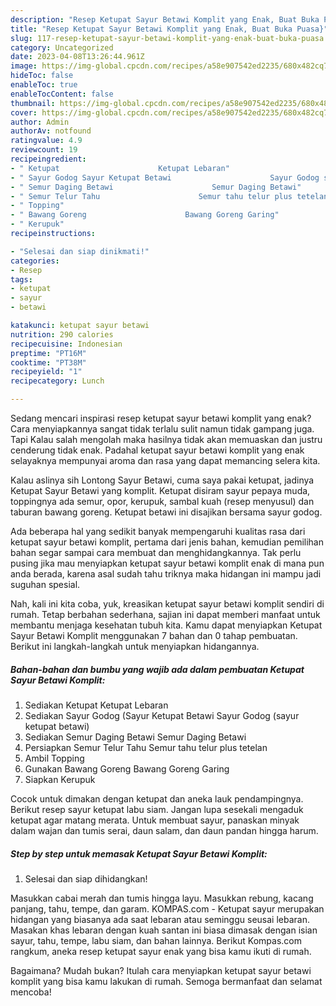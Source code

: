 ```yaml
---
description: "Resep Ketupat Sayur Betawi Komplit yang Enak, Buat Buka Puasa}"
title: "Resep Ketupat Sayur Betawi Komplit yang Enak, Buat Buka Puasa}"
slug: 117-resep-ketupat-sayur-betawi-komplit-yang-enak-buat-buka-puasa
category: Uncategorized
date: 2023-04-08T13:26:44.961Z
image: https://img-global.cpcdn.com/recipes/a58e907542ed2235/680x482cq70/ketupat-sayur-betawi-komplit-foto-resep-utama.jpg
hideToc: false
enableToc: true
enableTocContent: false
thumbnail: https://img-global.cpcdn.com/recipes/a58e907542ed2235/680x482cq70/ketupat-sayur-betawi-komplit-foto-resep-utama.jpg
cover: https://img-global.cpcdn.com/recipes/a58e907542ed2235/680x482cq70/ketupat-sayur-betawi-komplit-foto-resep-utama.jpg
author: Admin
authorAv: notfound
ratingvalue: 4.9
reviewcount: 19
recipeingredient:
- " Ketupat                      Ketupat Lebaran"
- " Sayur Godog Sayur Ketupat Betawi                      Sayur Godog sayur ketupat betawi"
- " Semur Daging Betawi                      Semur Daging Betawi"
- " Semur Telur Tahu                      Semur tahu telur plus tetelan"
- " Topping"
- " Bawang Goreng                      Bawang Goreng Garing"
- " Kerupuk"
recipeinstructions:

- "Selesai dan siap dinikmati!"
categories:
- Resep
tags:
- ketupat
- sayur
- betawi

katakunci: ketupat sayur betawi 
nutrition: 290 calories
recipecuisine: Indonesian
preptime: "PT16M"
cooktime: "PT38M"
recipeyield: "1"
recipecategory: Lunch

---
```



Sedang mencari inspirasi resep ketupat sayur betawi komplit yang enak? Cara menyiapkannya sangat tidak terlalu sulit namun tidak gampang juga. Tapi Kalau salah mengolah maka hasilnya tidak akan memuaskan dan justru cenderung tidak enak. Padahal ketupat sayur betawi komplit yang enak selayaknya mempunyai aroma dan rasa yang dapat memancing selera kita.


Kalau aslinya sih Lontong Sayur Betawi, cuma saya pakai ketupat, jadinya Ketupat Sayur Betawi yang komplit. Ketupat disiram sayur pepaya muda, toppingnya ada semur, opor, kerupuk, sambal kuah (resep menyusul) dan taburan bawang goreng. Ketupat betawi ini disajikan bersama sayur godog.

Ada beberapa hal yang sedikit banyak mempengaruhi kualitas rasa dari ketupat sayur betawi komplit, pertama dari jenis bahan, kemudian pemilihan bahan segar sampai cara membuat dan menghidangkannya. Tak perlu pusing jika mau menyiapkan ketupat sayur betawi komplit enak di mana pun anda berada, karena asal sudah tahu triknya maka hidangan ini mampu jadi suguhan spesial.


Nah, kali ini kita coba, yuk, kreasikan ketupat sayur betawi komplit sendiri di rumah. Tetap berbahan sederhana, sajian ini dapat memberi manfaat untuk membantu menjaga kesehatan tubuh kita. Kamu dapat menyiapkan Ketupat Sayur Betawi Komplit menggunakan 7 bahan dan 0 tahap pembuatan. Berikut ini langkah-langkah untuk menyiapkan hidangannya.

<!--inarticleads1-->

##### Bahan-bahan dan bumbu yang wajib ada dalam pembuatan Ketupat Sayur Betawi Komplit:

1. Sediakan  Ketupat                      Ketupat Lebaran
1. Sediakan  Sayur Godog (Sayur Ketupat Betawi                      Sayur Godog (sayur ketupat betawi)
1. Sediakan  Semur Daging Betawi                      Semur Daging Betawi
1. Persiapkan  Semur Telur Tahu                      Semur tahu telur plus tetelan
1. Ambil  Topping
1. Gunakan  Bawang Goreng                      Bawang Goreng Garing
1. Siapkan  Kerupuk


Cocok untuk dimakan dengan ketupat dan aneka lauk pendampingnya. Berikut resep sayur ketupat labu siam. Jangan lupa sesekali mengaduk ketupat agar matang merata. Untuk membuat sayur, panaskan minyak dalam wajan dan tumis serai, daun salam, dan daun pandan hingga harum. 

<!--inarticleads2-->

##### Step by step untuk memasak Ketupat Sayur Betawi Komplit:


1. Selesai dan siap dihidangkan!

Masukkan cabai merah dan tumis hingga layu. Masukkan rebung, kacang panjang, tahu, tempe, dan garam. KOMPAS.com - Ketupat sayur merupakan hidangan yang biasanya ada saat lebaran atau seminggu seusai lebaran. Masakan khas lebaran dengan kuah santan ini biasa dimasak dengan isian sayur, tahu, tempe, labu siam, dan bahan lainnya. Berikut Kompas.com rangkum, aneka resep ketupat sayur enak yang bisa kamu ikuti di rumah. 

Bagaimana? Mudah bukan? Itulah cara menyiapkan ketupat sayur betawi komplit yang bisa kamu lakukan di rumah. Semoga bermanfaat dan selamat mencoba!
